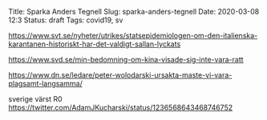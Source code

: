 Title: Sparka Anders Tegnell
Slug: sparka-anders-tegnell
Date: 2020-03-08 12:3
Status: draft
Tags: covid19, sv

https://www.svt.se/nyheter/utrikes/statsepidemiologen-om-den-italienska-karantanen-historiskt-har-det-valdigt-sallan-lyckats

https://www.svd.se/min-bedomning-om-kina-visade-sig-inte-vara-ratt

https://www.dn.se/ledare/peter-wolodarski-ursakta-maste-vi-vara-plagsamt-langsamma/

sverige värst R0
https://twitter.com/AdamJKucharski/status/1236568643468746752

